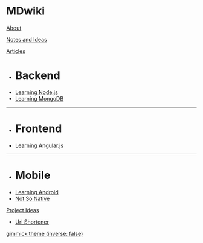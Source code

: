 # MDwiki

[About](index.md)

[Notes and Ideas](Notes-Ideas.md)

[Articles]()

  * # Backend  
  * [Learning Node.js](learningNodejs.md)
  * [Learning MongoDB](LearningMongoDB.md)
  - - - -
  * # Frontend
  * [Learning Angular.js](LearningAngularjs.md)
  - - - -
  * # Mobile
  * [Learning Android](LearningAndroid.md)
  * [Not So Native](mobile.md)
  
[Project Ideas]()

  * [Url Shortener](UrlShortener.md)


[gimmick:theme (inverse: false)](united)

